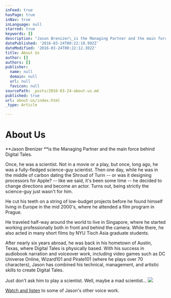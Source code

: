 ```yaml
---
inFeed: true
hasPage: true
inNav: true
inLanguage: null
starred: true
keywords: []
description: "Jason Brenizer\_is the Managing Partner and the main force behind Digital Tales."
datePublished: '2016-03-24T00:22:18.992Z'
dateModified: '2016-03-24T00:22:12.302Z'
title: About Us
author: []
authors: []
publisher:
  name: null
  domain: null
  url: null
  favicon: null
sourcePath: _posts/2016-03-24-about-us.md
published: true
url: about-us/index.html
_type: Article

---
```

# About Us

**Jason Brenizer **is the Managing Partner and the main force behind Digital Tales.

Once, he was a scientist. Not in a movie or a play, but once, long ago, he was a fully-fledged science-guy scientist. Then one day, while he was in the middle of carbon dating the Shroud of Turin -- or was it designing processors for Apple? -- like we said, it's been some time -- he decided to change directions and become an actor. Turns out, being strictly the science-guy just wasn't for him.

He cut his teeth on a string of low-budget projects before he found himself living in Europe in the mid 2000's, where he attended a film program in Prague.

He traveled half-way around the world to live in Singapore, where he started working professionally both in front and behind the camera. While there, he also acted in many short films by NYU Tisch Asia graduate students.

After nearly six years abroad, he was back in his hometown of Austin, Texas, where Digital Tales is physically based. With his success in audiobook narration and voiceover work, including video games such as DC Universe Online, Wizard101 and Pirate101 (where he plays over 70 characters), Jason has combined his technical, management, and artistic skills to create Digital Tales.

Just don't ask him to play a scientist. Well, maybe a mad scientist...
![](https://the-grid-user-content.s3-us-west-2.amazonaws.com/0da1e30d-3144-4d77-9df1-9d40a1b866fa.jpg)

[Watch and listen][0] to some of Jason's other voice work.

[0]: null
